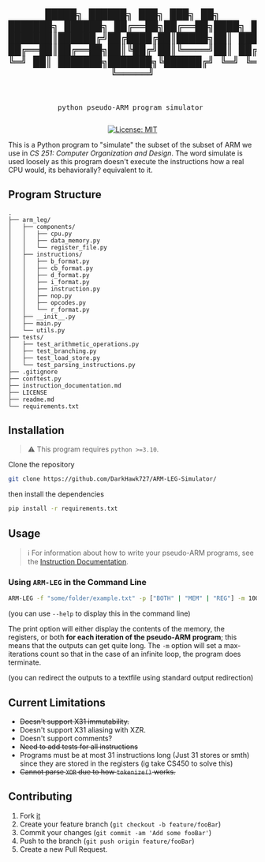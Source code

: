 <div align="center">
<pre>

 █████╗ ██████╗ ███╗   ███╗      ██╗     ███████╗ ██████╗ 
██╔══██╗██╔══██╗████╗ ████║      ██║     ██╔════╝██╔════╝ 
███████║██████╔╝██╔████╔██║█████╗██║     █████╗  ██║  ███╗
██╔══██║██╔══██╗██║╚██╔╝██║╚════╝██║     ██╔══╝  ██║   ██║
██║  ██║██║  ██║██║ ╚═╝ ██║      ███████╗███████╗╚██████╔╝
╚═╝  ╚═╝╚═╝  ╚═╝╚═╝     ╚═╝      ╚══════╝╚══════╝ ╚═════╝ 
----------------------------------------------------------
python pseudo-ARM program simulator
</pre>
[![License: MIT](https://img.shields.io/badge/License-MIT-yellow.svg)](https://opensource.org/licenses/MIT)
</div>
This is a Python program to "simulate" the subset of the subset of ARM we use in <em>CS 251: Computer Organization and Design</em>. The word simulate is used loosely as this program doesn't execute the instructions how a real CPU would, its behaviorally? equivalent to it.

## Program Structure
```
.
├── arm_leg/
│   ├── components/
│   │   ├── cpu.py
│   │   ├── data_memory.py
│   │   └── register_file.py
│   ├── instructions/
│   │   ├── b_format.py
│   │   ├── cb_format.py
│   │   ├── d_format.py
│   │   ├── i_format.py
│   │   ├── instruction.py
│   │   ├── nop.py
│   │   ├── opcodes.py
│   │   └── r_format.py
│   ├── __init__.py
│   ├── main.py
│   └── utils.py
├── tests/
│   ├── test_arithmetic_operations.py
│   ├── test_branching.py
│   ├── test_load_store.py
│   └── test_parsing_instructions.py
├── .gitignore
├── conftest.py
├── instruction_documentation.md
├── LICENSE
├── readme.md
└── requirements.txt
```

## Installation

> :warning: This program requires `python >=3.10`.

Clone the repository

```sh
git clone https://github.com/DarkHawk727/ARM-LEG-Simulator/
```
then install the dependencies

```sh
pip install -r requirements.txt
```

## Usage

> :information_source: For information about how to write your pseudo-ARM programs, see the [Instruction Documentation](https://www.github.com/DarkHawk727/ARM-LEG-Simulator/blob/main/instruction_documentation.md).


### Using `ARM-LEG` in the Command Line

```sh
ARM-LEG -f "some/folder/example.txt" -p ["BOTH" | "MEM" | "REG"] -m 1000
```

(you can use `--help` to display this in the command line)

The print option will either display the contents of the memory, the registers, or both __for each iteration of the pseudo-ARM program__; this means that the outputs can get quite long.
The `-m` option will set a max-iterations count so that in the case of an infinite loop, the program does terminate.

(you can redirect the outputs to a textfile using standard output redirection)

## Current Limitations

- ~~Doesn't support X31 immutability.~~
- Doesn't support X31 aliasing with XZR.
- Doesn't support comments?
- ~~Need to add tests for all instructions~~
- Programs must be at most 31 instructions long (Just 31 stores or smth) since they are stored in the registers (ig take CS450 to solve this)
- ~~Cannot parse `XOR` due to how `tokenize()` works.~~

## Contributing

1. Fork [it](https://github.com/zahash/DarkHawk727/ARM-LEG-simulator)
2. Create your feature branch (`git checkout -b feature/fooBar`)
3. Commit your changes (`git commit -am 'Add some fooBar'`)
4. Push to the branch (`git push origin feature/fooBar`)
5. Create a new Pull Request.
